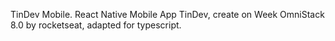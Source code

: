 TinDev Mobile.
React Native Mobile App TinDev, create on Week OmniStack 8.0 by rocketseat, adapted for typescript.